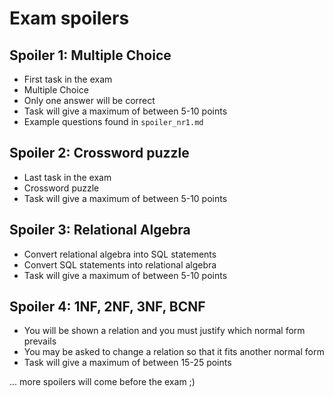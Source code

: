 # Exam spoilers
## Spoiler 1: Multiple Choice
- First task in the exam
- Multiple Choice
- Only one answer will be correct
- Task will give a maximum of between 5-10 points
- Example questions found in `spoiler_nr1.md`
## Spoiler 2: Crossword puzzle
- Last task in the exam
- Crossword puzzle
- Task will give a maximum of between 5-10 points
## Spoiler 3: Relational Algebra
- Convert relational algebra into SQL statements
- Convert SQL statements into relational algebra
- Task will give a maximum of between 5-10 points
## Spoiler 4: 1NF, 2NF, 3NF, BCNF
- You will be shown a relation and you must justify which normal form prevails
- You may be asked to change a relation so that it fits another normal form
- Task will give a maximum of between 15-25 points


... more spoilers will come before the exam ;)
